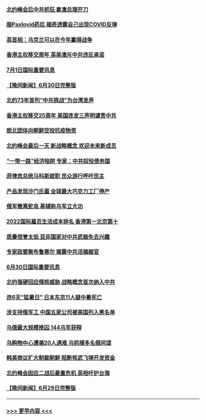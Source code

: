 #### [北约峰会后中共抓狂 拿澳总理开刀](../pages/prog202/a103469336.md?t=07012351) 
#### [服Paxlovid药后 福奇透露自己出现COVID反弹](../pages/prog202/a103469331.md?t=07012351) 
#### [英首相：乌克兰可以在今年赢得战争](../pages/prog202/a103469324.md?t=07012351) 
#### [香港主权移交周年 英美澳斥中共违反承诺](../pages/prog202/a103469299.md?t=07012351) 
#### [7月1日国际重要讯息](../pages/prog202/a103469297.md?t=07012351) 
#### [【晚间新闻】6月30日完整版](../pages/prog202/a103469054.md?t=07012351) 
#### [北约73年首列“中共挑战”为台湾发声](../pages/prog202/a103469095.md?t=07012351) 
#### [香港主权移交25周年 美国连发三声明谴责中共](../pages/prog202/a103469052.md?t=07012351) 
#### [脱北团体向朝鲜空投抗疫物资](../pages/prog202/a103468867.md?t=07012351) 
#### [北约峰会最后一天 新战略概念 欢迎未来新成员](../pages/prog202/a103468877.md?t=07012351) 
#### [“一带一路”经济陷阱 专家：中共奴役债务国](../pages/prog202/a103468865.md?t=07012351) 
#### [菲律宾总统马科斯就职 民众游行呼吁民主](../pages/prog202/a103468863.md?t=07012351) 
#### [产品发现沙门氏菌 全球最大巧克力工厂停产](../pages/prog202/a103468737.md?t=07012351) 
#### [俄军撤离蛇岛 基辅称乌军立大功](../pages/prog202/a103468727.md?t=07012351) 
#### [2022国际雇员生活成本排名 香港第一北京第十](../pages/prog202/a103468597.md?t=07012351) 
#### [质量信誉太低 亚非国家对中共武器失去兴趣](../pages/prog202/a103468601.md?t=07012351) 
#### [专家政要聚布鲁塞尔 揭露中共活摘器官](../pages/prog202/a103468570.md?t=07012351) 
#### [6月30日国际重要讯息](../pages/prog202/a103468563.md?t=07012351) 
#### [北约强硬回应俄核威胁 战略概念首次纳入中共](../pages/prog202/a103468586.md?t=07012351) 
#### [连6天“猛暑日” 日本东京11人疑中暑死亡](../pages/prog202/a103468467.md?t=07012351) 
#### [涉支持俄军工 中国五家公司被美国列入黑名单](../pages/prog202/a103468264.md?t=07012351) 
#### [乌俄最大规模换囚 144乌军获释](../pages/prog202/a103468199.md?t=07012351) 
#### [乌购物中心遭袭20人遇难 乌抓捕多名俄间谍](../pages/prog202/a103468136.md?t=07012351) 
#### [韩美商议扩大制裁朝鲜 阻断核武飞弹开发资金](../pages/prog202/a103468187.md?t=07012351) 
#### [北约峰会因应二战后最重危机 英相吁护台海](../pages/prog202/a103468138.md?t=07012351) 
#### [【晚间新闻】6月29日完整版](../pages/prog202/a103468118.md?t=07012351) 

----
#### [ >>> 更早内容 <<< ](../indexes/prog202-earlier.md)
